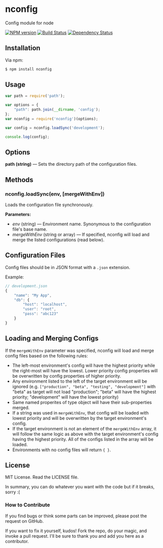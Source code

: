 # nconfig

Config module for node

[![NPM version](https://badge.fury.io/js/nconfig.svg)](http://badge.fury.io/js/nconfig)
[![Build Status](https://travis-ci.org/hyubs/nconfig.svg?branch=master)](https://travis-ci.org/hyubs/nconfig)
[![Dependency Status](https://gemnasium.com/hyubs/nconfig.svg)](https://gemnasium.com/hyubs/nconfig)

## Installation

Via npm:

```bash
$ npm install nconfig
```

## Usage
```js
var path = require('path');

var options = {
	"path": path.join(__dirname, 'config');
};
var nconfig = require('nconfig')(options);

var config = nconfig.loadSync('development');

console.log(config);
```

## Options

__path (string)__ — Sets the directory path of the configuration files.

## Methods

### nconfig.loadSync(env, [mergeWithEnv])

Loads the configuration file synchronously.

__Parameters:__

* _env_ (string) — Environment name. Synonymous to the configuration file's base name.
* _mergeWithEnv_ (string or array) — If specified, nconfig will load and merge the listed configurations (read below).

## Configuration Files

Config files should be in JSON format with a ```.json``` extension.

Example:
```js
// development.json
{
	"name": "My App",
	"db": {
		"host": "localhost",
		"user": "root",
		"pass": "abc123"
	}
}
```

## Loading and Merging Configs

If the ```mergeWithEnv``` parameter was specified, nconfig will load and merge config files based on the following rules:

* The left-most environment's config will have the highest priority while the right-most will have the lowest. Lower priority config properties will be overwritten by config properties of higher priority.
* Any environment listed to the left of the target environment will be ignored (e.g. ```["production", "beta", "testing", "development"]``` with "beta" as target will not load "production"; "beta" will have the highest priority; "development" will have the lowest priority)
* Same named properites of type object will have their sub-properties merged.
* If a string was used in ```mergeWithEnv```, that config will be loaded with lowest priority and will be overwritten by the target environment's config.
* If the target environment is not an element of the ```mergeWithEnv``` array, it will follow the same logic as above with the target environment's config having the highest priority. All of the configs listed in the array will be loaded.
* Environments with no config files will return ```{ }```.

## License

MIT License. Read the LICENSE file.

In summary, you can do whatever you want with the code but if it breaks, sorry :(

### How to Contribute

If you find bugs or think some parts can be improved, please post the request on GitHub.

If you want to fix it yourself, kudos! Fork the repo, do your magic, and invoke a pull request. I'll be sure to thank you and add you here as a contributor.
